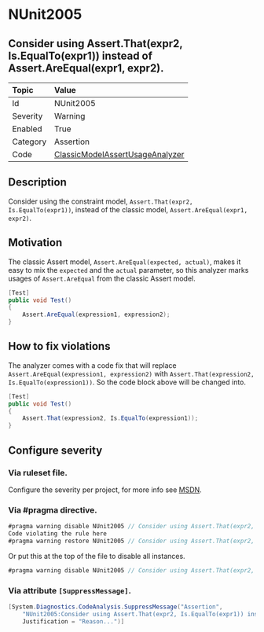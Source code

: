 # NUnit2005

## Consider using Assert.That(expr2, Is.EqualTo(expr1)) instead of Assert.AreEqual(expr1, expr2).

| Topic    | Value
| :--      | :--
| Id       | NUnit2005
| Severity | Warning
| Enabled  | True
| Category | Assertion
| Code     | [ClassicModelAssertUsageAnalyzer](https://github.com/nunit/nunit.analyzers/blob/0.2.0/src/nunit.analyzers/ClassicModelAssertUsage/ClassicModelAssertUsageAnalyzer.cs)


## Description

Consider using the constraint model, `Assert.That(expr2, Is.EqualTo(expr1))`, instead of the classic model, `Assert.AreEqual(expr1, expr2)`.

## Motivation

The classic Assert model, `Assert.AreEqual(expected, actual)`, makes it easy to mix the `expected` and the `actual` parameter,
so this analyzer marks usages of `Assert.AreEqual` from the classic Assert model.

```csharp
[Test]
public void Test()
{
    Assert.AreEqual(expression1, expression2);
}
```

## How to fix violations

The analyzer comes with a code fix that will replace `Assert.AreEqual(expression1, expression2)` with
`Assert.That(expression2, Is.EqualTo(expression1))`. So the code block above will be changed into.

```csharp
[Test]
public void Test()
{
    Assert.That(expression2, Is.EqualTo(expression1));
}
```

<!-- start generated config severity -->
## Configure severity

### Via ruleset file.

Configure the severity per project, for more info see [MSDN](https://msdn.microsoft.com/en-us/library/dd264949.aspx).

### Via #pragma directive.

```csharp
#pragma warning disable NUnit2005 // Consider using Assert.That(expr2, Is.EqualTo(expr1)) instead of Assert.AreEqual(expr1, expr2).
Code violating the rule here
#pragma warning restore NUnit2005 // Consider using Assert.That(expr2, Is.EqualTo(expr1)) instead of Assert.AreEqual(expr1, expr2).
```

Or put this at the top of the file to disable all instances.
```csharp
#pragma warning disable NUnit2005 // Consider using Assert.That(expr2, Is.EqualTo(expr1)) instead of Assert.AreEqual(expr1, expr2).
```

### Via attribute `[SuppressMessage]`.

```csharp
[System.Diagnostics.CodeAnalysis.SuppressMessage("Assertion", 
    "NUnit2005:Consider using Assert.That(expr2, Is.EqualTo(expr1)) instead of Assert.AreEqual(expr1, expr2).",
    Justification = "Reason...")]
```
<!-- end generated config severity -->
